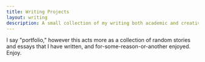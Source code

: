 ```yaml
---
title: Writing Projects
layout: writing
description: A small collection of my writing both academic and creative
---
```


I say "portfolio," however this acts more as a collection of random stories and essays that I have written, and for-some-reason-or-another enjoyed. Enjoy.
